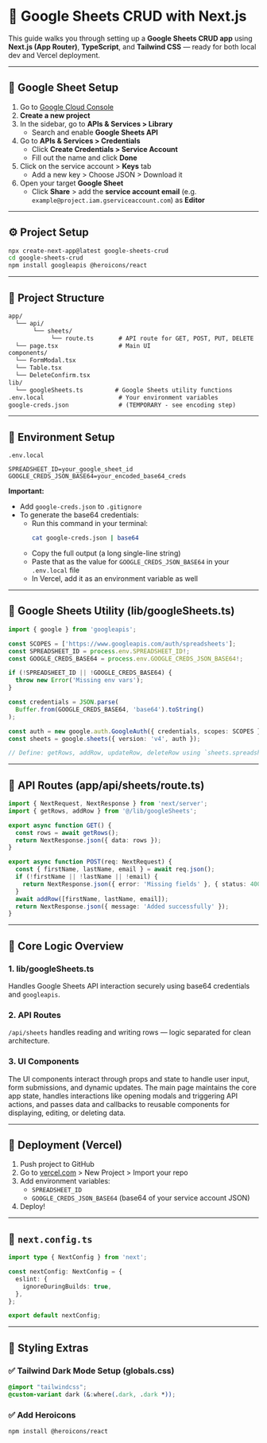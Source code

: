 # 📗 Google Sheets CRUD with Next.js

This guide walks you through setting up a **Google Sheets CRUD app** using **Next.js (App Router)**, **TypeScript**, and **Tailwind CSS** — ready for both local dev and Vercel deployment.

---

## 📝 Google Sheet Setup

1. Go to [Google Cloud Console](https://console.cloud.google.com/)
2. **Create a new project**
3. In the sidebar, go to **APIs & Services > Library**
   - Search and enable **Google Sheets API**
4. Go to **APIs & Services > Credentials**
   - Click **Create Credentials > Service Account**
   - Fill out the name and click **Done**
5. Click on the service account > **Keys** tab
   - Add a new key > Choose JSON > Download it
6. Open your target **Google Sheet**
   - Click **Share** > add the **service account email** (e.g. `example@project.iam.gserviceaccount.com`) as **Editor**

---

## ⚙️ Project Setup

```bash
npx create-next-app@latest google-sheets-crud
cd google-sheets-crud
npm install googleapis @heroicons/react
```

---

## 📁 Project Structure

```txt
app/
  └── api/
       └── sheets/
            └── route.ts       # API route for GET, POST, PUT, DELETE
  └── page.tsx                 # Main UI
components/
  └── FormModal.tsx
  └── Table.tsx
  └── DeleteConfirm.tsx
lib/
  └── googleSheets.ts         # Google Sheets utility functions
.env.local                     # Your environment variables
google-creds.json              # (TEMPORARY - see encoding step)
```

---

## 🔌 Environment Setup

`.env.local`
```env
SPREADSHEET_ID=your_google_sheet_id
GOOGLE_CREDS_JSON_BASE64=your_encoded_base64_creds
```

**Important:**
- Add `google-creds.json` to `.gitignore`
- To generate the base64 credentials:
  - Run this command in your terminal:
    ```bash
    cat google-creds.json | base64
    ```
  - Copy the full output (a long single-line string)
  - Paste that as the value for `GOOGLE_CREDS_JSON_BASE64` in your `.env.local` file
  - In Vercel, add it as an environment variable as well

---

## 🔧 Google Sheets Utility (lib/googleSheets.ts)

```ts
import { google } from 'googleapis';

const SCOPES = ['https://www.googleapis.com/auth/spreadsheets'];
const SPREADSHEET_ID = process.env.SPREADSHEET_ID!;
const GOOGLE_CREDS_BASE64 = process.env.GOOGLE_CREDS_JSON_BASE64!;

if (!SPREADSHEET_ID || !GOOGLE_CREDS_BASE64) {
  throw new Error('Missing env vars');
}

const credentials = JSON.parse(
  Buffer.from(GOOGLE_CREDS_BASE64, 'base64').toString()
);

const auth = new google.auth.GoogleAuth({ credentials, scopes: SCOPES });
const sheets = google.sheets({ version: 'v4', auth });

// Define: getRows, addRow, updateRow, deleteRow using `sheets.spreadsheets.values`
```

---

## 📡 API Routes (app/api/sheets/route.ts)

```ts
import { NextRequest, NextResponse } from 'next/server';
import { getRows, addRow } from '@/lib/googleSheets';

export async function GET() {
  const rows = await getRows();
  return NextResponse.json({ data: rows });
}

export async function POST(req: NextRequest) {
  const { firstName, lastName, email } = await req.json();
  if (!firstName || !lastName || !email) {
    return NextResponse.json({ error: 'Missing fields' }, { status: 400 });
  }
  await addRow([firstName, lastName, email]);
  return NextResponse.json({ message: 'Added successfully' });
}
```

---

## 🧠 Core Logic Overview

### 1. **lib/googleSheets.ts**
Handles Google Sheets API interaction securely using base64 credentials and `googleapis`.

### 2. **API Routes**
`/api/sheets` handles reading and writing rows — logic separated for clean architecture.

### 3. **UI Components**
The UI components interact through props and state to handle user input, form submissions, and dynamic updates. The main page maintains the core app state, handles interactions like opening modals and triggering API actions, and passes data and callbacks to reusable components for displaying, editing, or deleting data.

---

## 🚀 Deployment (Vercel)

1. Push project to GitHub
2. Go to [vercel.com](https://vercel.com/) > New Project > Import your repo
3. Add environment variables:
   - `SPREADSHEET_ID`
   - `GOOGLE_CREDS_JSON_BASE64` (base64 of your service account JSON)
4. Deploy!

---

## 📄 `next.config.ts`

```ts
import type { NextConfig } from 'next';

const nextConfig: NextConfig = {
  eslint: {
    ignoreDuringBuilds: true,
  },
};

export default nextConfig;
```

---

## 🎨 Styling Extras

### ✅ Tailwind Dark Mode Setup (globals.css)
```css
@import "tailwindcss";
@custom-variant dark (&:where(.dark, .dark *));
```

### ✅ Add Heroicons
```bash
npm install @heroicons/react
```


